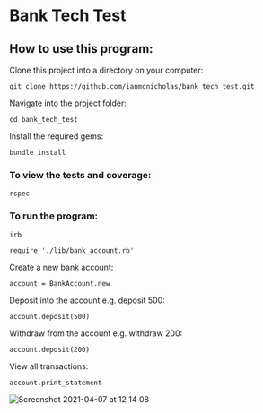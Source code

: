 # Bank Tech Test #

## How to use this program: ##
Clone this project into a directory on your computer:
```
git clone https://github.com/ianmcnicholas/bank_tech_test.git
```
Navigate into the project folder:
```
cd bank_tech_test
```
Install the required gems:
```
bundle install
```
### To view the tests and coverage: ###
```
rspec
```
### To run the program: ###
```
irb
```
```
require './lib/bank_account.rb'
```
Create a new bank account:
```
account = BankAccount.new
```
Deposit into the account e.g. deposit 500:
```
account.deposit(500)
```
Withdraw from the account e.g. withdraw 200:
```
account.deposit(200)
```
View all transactions:
```
account.print_statement
```
![Screenshot 2021-04-07 at 12 14 08](https://user-images.githubusercontent.com/75983723/113857733-c8874c80-979a-11eb-9ff7-aaa3d1291280.png)
